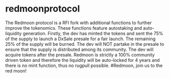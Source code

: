 # redmoonprotocol
 The Redmoon protocol is a RFI fork with additional functions to further improve the tokenomics. These functions feature autostaking and auto-liquidity generation.  Firstly, the dev has minted the tokens and sent the 75% of the supply to launch a DxSale presale for a fair launch. The remaining 25% of the supply will be burned. The dev will NOT partake in the presale to ensure that the supply is distributed among its community. The dev will acquire tokens after the presale. Redmoon is strictly a 100% community driven token and therefore the liquidity will be auto-locked for 4 years and there is no mint function, thus no rugpull possible.  #Redmoon, join us to the red moon!
